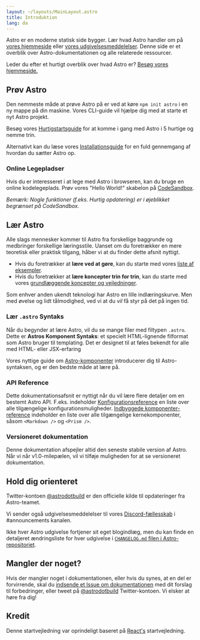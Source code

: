 ```yaml
---
layout: ~/layouts/MainLayout.astro
title: Introduktion
lang: da
---
```


Astro er en moderne statisk side bygger. Lær hvad Astro handler om på [vores hjemmeside](https://astro.build/) eller [vores udgivelsesmeddelelser](https://astro.build/blog/introducing-astro). Denne side er et overblik over Astro-dokumentationen og alle relaterede ressourcer.

Leder du efter et hurtigt overblik over hvad Astro er? [Besøg vores hjemmeside.](https://astro.build)

## Prøv Astro

Den nemmeste måde at prøve Astro på er ved at køre `npm init astro` i en ny mappe på din maskine. Vores CLI-guide vil hjælpe dig med at starte et nyt Astro projekt.

Besøg vores [Hurtigstartsguide](/quick-start) for at komme i gang med Astro i 5 hurtige og nemme trin.

Alternativt kan du læse vores [Installationsguide](/installation) for en fuld gennemgang af hvordan du sætter Astro op.

### Online Legepladser

Hvis du er interesseret i at lege med Astro i browseren, kan du bruge en online kodelegeplads. Prøv vores "Hello World!" skabelon på [CodeSandbox](https://codesandbox.io/s/astro-template-hugb3).

_Bemærk: Nogle funktioner (f.eks. Hurtig opdatering) er i øjeblikket begrænset på CodeSandbox._

## Lær Astro

Alle slags mennesker kommer til Astro fra forskellige baggrunde og medbringer forskellige læringsstile. Uanset om du foretrækker en mere teoretisk eller praktisk tilgang, håber vi at du finder dette afsnit nyttigt.

- Hvis du foretrækker at **lære ved at gøre**, kan du starte med vores [liste af eksempler](https://github.com/snowpackjs/astro/tree/main/examples).
- Hvis du foretrækker at **lære koncepter trin for trin**, kan du starte med vores [grundlæggende koncepter og vejledninger](/core-concepts/project-structure).

Som enhver anden ukendt teknologi har Astro en lille indlæringskurve. Men med øvelse og lidt tålmodighed, ved vi at du _vil_ få styr på det på ingen tid.

### Lær `.astro` Syntaks

Når du begynder at lære Astro, vil du se mange filer med filtypen `.astro`. Dette er **Astros Komponent Syntaks**: et specielt HTML-lignende filformat som Astro bruger til templating. Det er designet til at føles bekendt for alle med HTML- eller JSX-erfaring

Vores nyttige guide om [Astro-komponenter](/core-concepts/astro-components) introducerer dig til Astro-syntaksen, og er den bedste måde at lære på.

### API Reference

Dette dokumentationsafsnit er nyttigt når du vil lære flere detaljer om en bestemt Astro API. F.eks. indeholder [Konfigurationsreference](/reference/configuration-reference) en liste over alle tilgængelige konfigurationsmuligheder. [Indbyggede komponenter-reference](/reference/builtin-components) indeholder en liste over alle tilgængelige kernekomponenter, såsom `<Markdown />` og `<Prism />`.

### Versioneret dokumentation

Denne dokumentation afspejler altid den seneste stabile version af Astro. Når vi når v1.0-milepælen, vil vi tilføje muligheden for at se versioneret dokumentation.

## Hold dig orienteret

Twitter-kontoen [@astrodotbuild](https://twitter.com/astrodotbuild) er den officielle kilde til opdateringer fra Astro-teamet.

Vi sender også udgivelsesmeddelelser til vores [Discord-fællesskab](https://astro.build/chat) i #announcements kanalen.

Ikke hver Astro udgivelse fortjener sit eget blogindlæg, men du kan finde en detaljeret ændringsliste for hver udgivelse i [`CHANGELOG.md` filen i Astro-repositoriet](https://github.com/snowpackjs/astro/blob/main/packages/astro/CHANGELOG.md).

## Mangler der noget?

Hvis der mangler noget i dokumentationen, eller hvis du synes, at en del er forvirrende, skal du [indsende et Issue om dokumentationen](https://github.com/snowpackjs/astro/issues/new/choose) med dit forslag til forbedringer, eller tweet på [@astrodotbuild](https://twitter.com/astrodotbuild) Twitter-kontoen. Vi elsker at høre fra dig!

## Kredit

Denne startvejledning var oprindeligt baseret på [React's](https://reactjs.org/) startvejledning.
